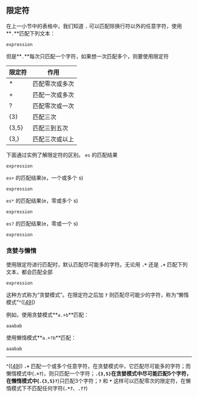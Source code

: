 ## 限定符

在上一小节中的表格中，我们知道 **`.`**
可以匹配除换行符以外的任意字符，使用**`.`**匹配下列文本：

```shell
expression  
```

但是**`.`**每次只匹配一个字符，如果想一次匹配多个，则要使用限定符

| 限定符 | 作用           |
|--------|----------------|
| \*     | 匹配零次或多次 |
| \+     | 匹配一次或多次 |
| ?      | 匹配零次或一次 |
| {3}    | 匹配三次       |
| {3,5}  | 匹配三到五次   |
| {3,}   | 匹配三次或以上 |

下面通过实例了解限定符的区别。 `es` 的匹配结果

```shell
expression  
```

`es+` 的匹配结果(e，一个或多个 s)

```shell
expression
```

`es*` 的匹配结果(e，零或多个 s)

```shell
expression  
```

`es?` 的匹配结果(e，零或一个 s)

```shell
expression  
```

### 贪婪与懒惰

使用限定符进行匹配时，默认匹配尽可能多的字符。无论用 **`.*`** 还是
**`.+`** 匹配下列文本，都会匹配全部

```shell
expression    
```

这种方式称为“贪婪模式”。在限定符之后加 **`?`**
则匹配尽可能少的字符，称为“懒惰模式”^(\[[49](#ftn.id3120698)\])

例如，使用贪婪模式**`a.+b`**匹配：

```shell
aaabab    
```

使用懒惰模式**`a.+?b`**匹配：

```shell
aaabab    
```

---

^(\[[49](#id3120698)\]) **`.+`**
匹配一个或多个任意字符，在贪婪模式中，它匹配尽可能多的字符；而懒惰模式中(**`.+?`**)，则只匹配一个字符；**`.{3,5}`**在贪婪模式中尽可能匹配5个字符，在懒惰模式中(**`.{3,5}?`**)只匹配3个字符；**`?`**
和 **`*`**
这样可以匹配零次的限定符，在懒惰模式下不匹配任何字符(**`.*?`**、**`.??`**)
